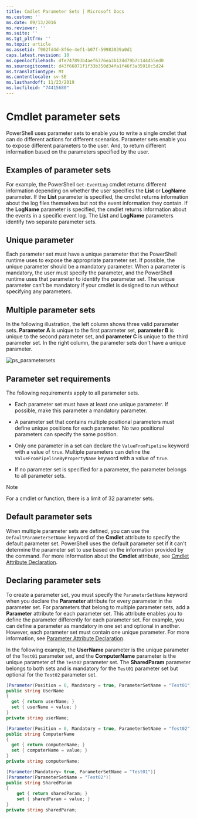 ```yaml
---
title: Cmdlet Parameter Sets | Microsoft Docs
ms.custom: ''
ms.date: 09/13/2016
ms.reviewer: ''
ms.suite: ''
ms.tgt_pltfrm: ''
ms.topic: article
ms.assetid: f902fd4d-8f6e-4ef1-b07f-59983039a0d1
caps.latest.revision: 10
ms.openlocfilehash: dfe747893b4aef6376ea3b12dd79b7c144455ed0
ms.sourcegitcommit: d43f66071f1f33b350d34fa1f46f3a35910c5d24
ms.translationtype: MT
ms.contentlocale: sv-SE
ms.lasthandoff: 11/23/2019
ms.locfileid: "74415680"
---
```

# <a name="cmdlet-parameter-sets"></a>Cmdlet parameter sets

PowerShell uses parameter sets to enable you to write a single cmdlet that can do different actions for different scenarios. Parameter sets enable you to expose different parameters to the user. And, to return different information based on the parameters specified by the user.

## <a name="examples-of-parameter-sets"></a>Examples of parameter sets

For example, the PowerShell `Get-EventLog` cmdlet returns different information depending on whether the user specifies the **List** or **LogName** parameter. If the **List** parameter is specified, the cmdlet returns information about the log files themselves but not the event information they contain. If the **LogName** parameter is specified, the cmdlet returns information about the events in a specific event log. The **List** and **LogName** parameters identify two separate parameter sets.

## <a name="unique-parameter"></a>Unique parameter

Each parameter set must have a unique parameter that the PowerShell runtime uses to expose the appropriate parameter set. If possible, the unique parameter should be a mandatory parameter. When a parameter is mandatory, the user must specify the parameter, and the PowerShell runtime uses that parameter to identify the parameter set. The unique parameter can't be mandatory if your cmdlet is designed to run without specifying any parameters.

## <a name="multiple-parameter-sets"></a>Multiple parameter sets

In the following illustration, the left column shows three valid parameter sets. **Parameter A** is unique to the first parameter set, **parameter B** is unique to the second parameter set, and **parameter C** is unique to the third parameter set. In the right column, the parameter sets don't have a unique parameter.

![ps_parametersets](../media/ps-parametersets.gif)

## <a name="parameter-set-requirements"></a>Parameter set requirements

The following requirements apply to all parameter sets.

- Each parameter set must have at least one unique parameter. If possible, make this parameter a mandatory parameter.

- A parameter set that contains multiple positional parameters must define unique positions for each parameter. No two positional parameters can specify the same position.

- Only one parameter in a set can declare the `ValueFromPipeline` keyword with a value of `true`.
  Multiple parameters can define the `ValueFromPipelineByPropertyName` keyword with a value of `true`.

- If no parameter set is specified for a parameter, the parameter belongs to all parameter sets.

> [!NOTE]
> For a cmdlet or function, there is a limit of 32 parameter sets.

## <a name="default-parameter-sets"></a>Default parameter sets

When multiple parameter sets are defined, you can use the `DefaultParameterSetName` keyword of the **Cmdlet** attribute to specify the default parameter set. PowerShell uses the default parameter set if it can't determine the parameter set to use based on the information provided by the command. For more information about the **Cmdlet** attribute, see [Cmdlet Attribute Declaration](./cmdlet-attribute-declaration.md).

## <a name="declaring-parameter-sets"></a>Declaring parameter sets

To create a parameter set, you must specify the `ParameterSetName` keyword when you declare the **Parameter** attribute for every parameter in the parameter set. For parameters that belong to multiple parameter sets, add a **Parameter** attribute for each parameter set. This attribute enables you to define the parameter differently for each parameter set. For example, you can define a parameter as mandatory in one set and optional in another. However, each parameter set must contain one unique parameter. For more information, see [Parameter Attribute Declaration](parameter-attribute-declaration.md).

In the following example, the **UserName** parameter is the unique parameter of the `Test01` parameter set, and the **ComputerName** parameter is the unique parameter of the `Test02` parameter set. The **SharedParam** parameter belongs to both sets and is mandatory for the `Test01` parameter set but optional for the `Test02` parameter set.

```csharp
[Parameter(Position = 0, Mandatory = true, ParameterSetName = "Test01")]
public string UserName
{
  get { return userName; }
  set { userName = value; }
}
private string userName;

[Parameter(Position = 0, Mandatory = true, ParameterSetName = "Test02")]
public string ComputerName
{
  get { return computerName; }
  set { computerName = value; }
}
private string computerName;

[Parameter(Mandatory= true, ParameterSetName = "Test01")]
[Parameter(ParameterSetName = "Test02")]
public string SharedParam
{
    get { return sharedParam; }
    set { sharedParam = value; }
}
private string sharedParam;
```
